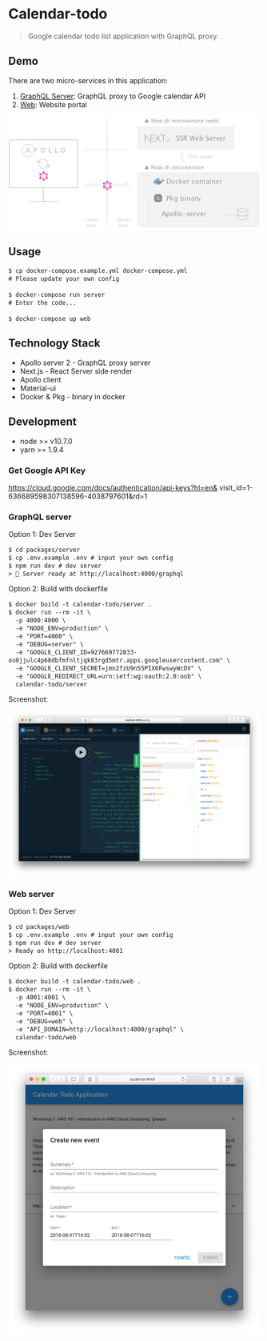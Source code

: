 # Calendar-todo

> Google calendar todo list application with GraphQL proxy.

## Demo

There are two micro-services in this application:

1. [GraphQL Server](#graphql-server): GraphQL proxy to Google calendar API
2. [Web](#web-server): Website portal

![stack](./docs/stack.png)

## Usage

```shell
$ cp docker-compose.example.yml docker-compose.yml
# Please update your own config

$ docker-compose run server
# Enter the code...

$ docker-compose up web
```

## Technology Stack

- Apollo server 2 - GraphQL proxy server
- Next.js - React Server side render
- Apollo client
- Material-ui
- Docker & Pkg - binary in docker

## Development

- node >= v10.7.0
- yarn >= 1.9.4

### Get Google API Key

https://cloud.google.com/docs/authentication/api-keys?hl=en&
visit_id=1-636689598307138596-4038797601&rd=1

### GraphQL server

Option 1: Dev Server

```shell
$ cd packages/server
$ cp .env.example .env # input your own config
$ npm run dev # dev server
> 🚀 Server ready at http://localhost:4000/graphql
```

Option 2: Build with dockerfile

```shell
$ docker build -t calendar-todo/server .
$ docker run --rm -it \
  -p 4000:4000 \
  -e "NODE_ENV=production" \
  -e "PORT=4000" \
  -e "DEBUG=server" \
  -e "GOOGLE_CLIENT_ID=927669772833-ou0jjulc4p68dbfmfnltjqk83rgd5mtr.apps.googleusercontent.com" \
  -e "GOOGLE_CLIENT_SECRET=jmn2fzU9n55PIX6FwswyWcDV" \
  -e "GOOGLE_REDIRECT_URL=urn:ietf:wg:oauth:2.0:oob" \
  calendar-todo/server
```

Screenshot:

![graphql](./docs/graphql.png)

### Web server

Option 1: Dev Server

```shell
$ cd packages/web
$ cp .env.example .env # input your own config
$ npm run dev # dev server
> Ready on http://localhost:4001
```

Option 2: Build with dockerfile

```shell
$ docker build -t calendar-todo/web .
$ docker run --rm -it \
  -p 4001:4001 \
  -e "NODE_ENV=production" \
  -e "PORT=4001" \
  -e "DEBUG=web" \
  -e "API_DOMAIN=http://localhost:4000/graphql" \
  calendar-todo/web
```

Screenshot:

![web](./docs/web.png)
